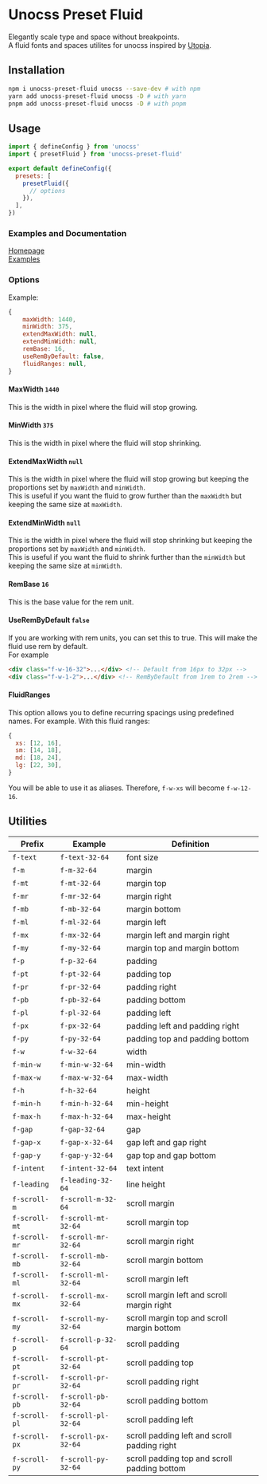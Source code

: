 # Unocss Preset Fluid
Elegantly scale type and space without breakpoints.  
A fluid fonts and spaces utilites for unocss inspired by [Utopia](https://utopia.fyi/).


## Installation
```bash
npm i unocss-preset-fluid unocss --save-dev # with npm
yarn add unocss-preset-fluid unocss -D # with yarn
pnpm add unocss-preset-fluid unocss -D # with pnpm
```

## Usage

```js
import { defineConfig } from 'unocss'
import { presetFluid } from 'unocss-preset-fluid'

export default defineConfig({
  presets: [
    presetFluid({
      // options
    }),
  ],
})
```

### Examples and Documentation
[Homepage](https://renatomoor.github.io/unocss-preset-fluid)  
[Examples](https://renatomoor.github.io/unocss-preset-fluid/examples.html)

### Options

Example:
```js
{
    maxWidth: 1440,
    minWidth: 375,
    extendMaxWidth: null,
    extendMinWidth: null,
    remBase: 16,
    useRemByDefault: false,
    fluidRanges: null,
}
```

#### MaxWidth `1440`
This is the width in pixel where the fluid will stop growing.

#### MinWidth `375`
This is the width in pixel where the fluid will stop shrinking.

#### ExtendMaxWidth `null`
This is the width in pixel where the fluid will stop growing but keeping the proportions set by `maxWidth` and `minWidth`.  
This is useful if you want the fluid to grow further than the `maxWidth` but keeping the same size at `maxWidth`.

#### ExtendMinWidth `null`
This is the width in pixel where the fluid will stop shrinking but keeping the proportions set by `maxWidth` and `minWidth`.  
This is useful if you want the fluid to shrink further than the `minWidth` but keeping the same size at `minWidth`.

#### RemBase `16`
This is the base value for the rem unit.

#### UseRemByDefault `false`
If you are working with rem units, you can set this to true.
This will make the fluid use rem by default.  
For example
```html
<div class="f-w-16-32">...</div> <!-- Default from 16px to 32px -->
<div class="f-w-1-2">...</div> <!-- RemByDefault from 1rem to 2rem -->
```

#### FluidRanges
This option allows you to define recurring spacings using predefined names.
For example. With this fluid ranges:
```js
{
  xs: [12, 16],
  sm: [14, 18],
  md: [18, 24],
  lg: [22, 30],
}
```
You will be able to use it as aliases. Therefore, `f-w-xs` will become `f-w-12-16`.


## Utilities

| Prefix        | Example             | Definition                                   |
|---------------|---------------------|----------------------------------------------|
| `f-text`      | `f-text-32-64`      | font size                                    |
| `f-m`         | `f-m-32-64`         | margin                                       |
| `f-mt`        | `f-mt-32-64`        | margin top                                   |
| `f-mr`        | `f-mr-32-64`        | margin right                                 |
| `f-mb`        | `f-mb-32-64`        | margin bottom                                |
| `f-ml`        | `f-ml-32-64`        | margin left                                  |
| `f-mx`        | `f-mx-32-64`        | margin left and margin right                 |
| `f-my`        | `f-my-32-64`        | margin top and margin bottom                 |
| `f-p`         | `f-p-32-64`         | padding                                      |
| `f-pt`        | `f-pt-32-64`        | padding top                                  |
| `f-pr`        | `f-pr-32-64`        | padding right                                |
| `f-pb`        | `f-pb-32-64`        | padding bottom                               |
| `f-pl`        | `f-pl-32-64`        | padding left                                 |
| `f-px`        | `f-px-32-64`        | padding left and padding right               |
| `f-py`        | `f-py-32-64`        | padding top and padding bottom               |
| `f-w`         | `f-w-32-64`         | width                                        |
| `f-min-w`     | `f-min-w-32-64`     | min-width                                    |
| `f-max-w`     | `f-max-w-32-64`     | max-width                                    |
| `f-h`         | `f-h-32-64`         | height                                       |
| `f-min-h`     | `f-min-h-32-64`     | min-height                                   |
| `f-max-h`     | `f-max-h-32-64`     | max-height                                   |
| `f-gap`       | `f-gap-32-64`       | gap                                          |
| `f-gap-x`     | `f-gap-x-32-64`     | gap left and gap right                       |
| `f-gap-y`     | `f-gap-y-32-64`     | gap top and gap bottom                       |
| `f-intent`    | `f-intent-32-64`    | text intent                                  |
| `f-leading`   | `f-leading-32-64`   | line height                                  |
| `f-scroll-m`  | `f-scroll-m-32-64`  | scroll margin                                |
| `f-scroll-mt` | `f-scroll-mt-32-64` | scroll margin top                            |
| `f-scroll-mr` | `f-scroll-mr-32-64` | scroll margin right                          |
| `f-scroll-mb` | `f-scroll-mb-32-64` | scroll margin bottom                         |
| `f-scroll-ml` | `f-scroll-ml-32-64` | scroll margin left                           |
| `f-scroll-mx` | `f-scroll-mx-32-64` | scroll margin left and scroll margin right   |
| `f-scroll-my` | `f-scroll-my-32-64` | scroll margin top and scroll margin bottom   |
| `f-scroll-p`  | `f-scroll-p-32-64`  | scroll padding                               |
| `f-scroll-pt` | `f-scroll-pt-32-64` | scroll padding top                           |
| `f-scroll-pr` | `f-scroll-pr-32-64` | scroll padding right                         |
| `f-scroll-pb` | `f-scroll-pb-32-64` | scroll padding bottom                        |
| `f-scroll-pl` | `f-scroll-pl-32-64` | scroll padding left                          |
| `f-scroll-px` | `f-scroll-px-32-64` | scroll padding left and scroll padding right |
| `f-scroll-py` | `f-scroll-py-32-64` | scroll padding top and scroll padding bottom |
